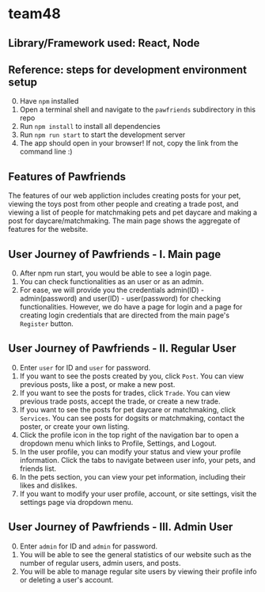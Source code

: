 # team48

## Library/Framework used: React, Node
## Reference: steps for development environment setup
0. Have `npm` installed
1. Open a terminal shell and navigate to the `pawfriends` subdirectory in this repo
2. Run `npm install` to install all dependencies
3. Run `npm run start` to start the development server
4. The app should open in your browser! If not, copy the link from the command line :)

## Features of Pawfriends
The features of our web appliction includes creating posts for your pet, viewing the toys post from other people and creating a trade post, and viewing a list of people for matchmaking pets and pet daycare and making a post for daycare/matchmaking. The main page shows the aggregate of features for the website.

## User Journey of Pawfriends - I. Main page
0. After npm run start, you would be able to see a login page.
1. You can check functionalities as an user or as an admin. 
2. For ease, we will provide you the credentials admin(ID) - admin(password) and user(ID) - user(password) for checking functionalities. However, we do have a page for login and a page for creating login credentials that are directed from the main page's `Register` button.

## User Journey of Pawfriends - II. Regular User
0. Enter `user` for ID and `user` for password.
1. If you want to see the posts created by you, click `Post`. You can view previous posts, like a post, or make a new post.
2. If you want to see the posts for trades, click `Trade`. You can view previous trade posts, accept the trade, or create a new trade.
3. If you want to see the posts for pet daycare or matchmaking, click `Services`. You can see posts for dogsits or matchmaking, contact the poster, or create your own listing.
3. Click the profile icon in the top right of the navigation bar to open a dropdown menu which links to Profile, Settings, and Logout.
4. In the user profile, you can modify your status and view your profile information. Click the tabs to navigate between user info, your pets, and friends list.
5. In the pets section, you can view your pet information, including their likes and dislikes.
6. If you want to modify your user profile, account, or site settings, visit the settings page via dropdown menu.


## User Journey of Pawfriends - III. Admin User
0. Enter `admin` for ID and `admin` for password.
1. You will be able to see the general statistics of our website such as the number of regular users, admin users, and posts.
2. You will be able to manage regular site users by viewing their profile info or deleting a user's account.
